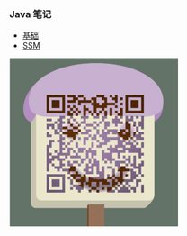 ### Java 笔记
- [基础](https://github.com/gpnine/JAVAWeb-Advanced/blob/master/MD/BASE.md)
- [SSM](https://github.com/gpnine/JAVAWeb-Advanced/blob/master/MD/SSM.md)

<img src="https://github.com/gpnine/JAVAWeb-Advanced/blob/master/QrCode.png" width="300"/> 
